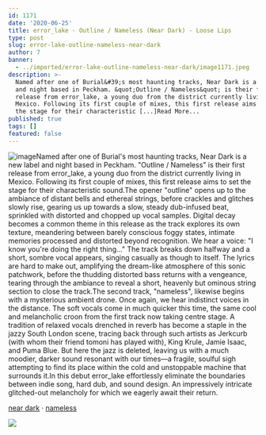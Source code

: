```yaml
---
id: 1171
date: '2020-06-25'
title: error_lake - Outline / Nameless (Near Dark) - Loose Lips
type: post
slug: error-lake-outline-nameless-near-dark
author: 7
banner:
  - ../imported/error-lake-outline-nameless-near-dark/image1171.jpeg
description: >-
  Named after one of Burial&#39;s most haunting tracks, Near Dark is a new label
  and night based in Peckham. &quot;Outline / Nameless&quot; is their first
  release from error_lake, a young duo from the district currently living in
  Mexico. Following its first couple of mixes, this first release aims to set
  the stage for their characteristic [...]Read More...
published: true
tags: []
featured: false
---
```

![image](../../imported/error-lake-outline-nameless-near-dark/image1171.jpeg)Named after one of Burial's most haunting tracks, Near Dark is a new label and night based in Peckham. "Outline / Nameless" is their first release from error\_lake, a young duo from the district currently living in Mexico. Following its first couple of mixes, this first release aims to set the stage for their characteristic sound.The opener "outline" opens up to the ambiance of distant bells and ethereal strings, before crackles and glitches slowly rise, gearing us up towards a slow, steady dub-infused beat, sprinkled with distorted and chopped up vocal samples. Digital decay becomes a common theme in this release as the track explores its own texture, meandering between barely conscious foggy states, intimate memories processed and distorted beyond recognition. We hear a voice: "I know you're doing the right thing…" The track breaks down halfway and a short, sombre vocal appears, singing casually as though to itself. The lyrics are hard to make out, amplifying the dream-like atmosphere of this sonic patchwork, before the thudding distorted bass returns with a vengeance, tearing through the ambiance to reveal a short, heavenly but ominous string section to close the track.The second track, "nameless", likewise begins with a mysterious ambient drone. Once again, we hear indistinct voices in the distance. The soft vocals come in much quicker this time, the same cool and melancholic croon from the first track now taking centre stage. A tradition of relaxed vocals drenched in reverb has become a staple in the jazzy South London scene, tracing back through such artists as Jerkcurb (with whom their friend tomoni has played with), King Krule, Jamie Isaac, and Puma Blue. But here the jazz is deleted, leaving us with a much moodier, darker sound resonant with our times—a fragile, soulful sigh attempting to find its place within the cold and unstoppable machine that surrounds it.In this debut error\_lake effortlessly eliminate the boundaries between indie song, hard dub, and sound design. An impressively intricate glitched-out melancholy for which we eagerly await their return.

[near dark](https://soundcloud.com/neardarkldn "near dark") · [nameless](https://soundcloud.com/neardarkldn/nameless "nameless")

![](/wp-content/uploads/live/img/wysiwyg/5eec93f633b63.jpg)